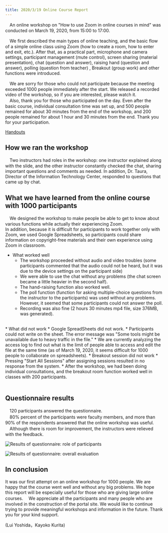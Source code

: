 ```yaml
---
title: 2020/3/19 Online Course Report
---
```


　An online workshop on  "How to use Zoom in online courses in mind" was conducted on March 19, 2020, from 15:00 to 17:00. 
  
  
　We first described the main types of online teaching, and the basic flow of a simple online class using Zoom (how to create a room, how to enter and exit, etc.). After that, as a practical part, microphone and camera settings, participant management (mute control), screen sharing (material presentation), chat (question and answer), raising hand (question and answer), polling (question from teacher) , Breakout (group work) and other functions were introduced.  
  
  
　We are sorry for those who could not participate because the meeting exceeded 1000 people immediately after the start. We released a recorded video of the workshop, so if you are interested, please watch it.  
　Also, thank you for those who participated on the day. Even after the basic course, individual consultation time was set up, and 500 people remained for about 30 minutes from the end of the workshop, and 200 people remained for about 1 hour and 30 minutes from the end. Thank you for your participation. 
  
[Handouts](workshop_how_to_use_zoom.pdf)  
  
## How we ran the workshop
　Two instructors had roles in the workshop: one instructor explained along with the slide, and the other instructor constantly checked the chat, sharing important questions and comments as needed. In addition, Dr. Taura, Director of the Information Technology Center, responded to questions that came up by chat.   
    
## What we have learned from the online course with 1000 participants
　We designed the workshop to make people be able to get to know about various functions while actually their experiencing Zoom.  
In addition, because it is difficult for participants to work together only with Zoom, we used Google Spreadsheets, so participants could share information on copyright-free materials and their own experience using Zoom in classroom. 

* What worked well
  * The workshop proceeded without audio and video troubles (some participants commented that the audio could not be heard, but it was due to the device settings on the participant side) 
  * We were able to use the chat without any problems (the chat screen became a little heavier in the second half).
  * The hand-raising function also worked well.  
  * The poll function (function for asking multiple-choice questions from the instructor to the participants) was used without any problems. However, it seemed that some participants could not answer the poll.
  * Recording was also fine (2 hours 30 minutes mp4 file, size 376MB, was generated). 
<br>
* What did not work
  * Google SpreadSheets did not work.
    * Participants could not write on the sheet. The error message was "Some tools might be unavailable due to heavy traffic in the file."
    * We are currently analyzing the access log to find out what is the limit of people able to access and edit the file at the same time (as of March 19, 2020, it seems difficult for 1000 people to collaborate on spreadsheets).
  * Breakout session did not work
    * Pressing "Start All Sessions" after assigning sessions resulted in no response from the system.
    * After the workshop, we had been doing individual consultations, and the breakout room function worked well in classes with 200 participants.
<br>
<br>
    
## Questionnaire results
　120 participants answered the questionnaire.  
　80% percent of the participants were faculty members, and more than 90% of the respondents answered that the online workshop was useful.  
　Although there is room for improvement, the instructors were relieved with the feedback. 

![Results of questionnaire: role of participants](../img/survey_role.png)  

![Results of questionnaire: overall evaluation](../img/survey_evaluation.png)  

    
## In conclusion
It was our first attempt on an online workshop for 1000 people. We are happy that the course went well and without any big problems. We hope this report will be especially useful for those who are giving large online courses.　
We appreciate all the participants and many people who are involved in the construction of the portal site.
We would like to continue trying to provide meaningful workshops and information in the future. Thank you for your kind support.

(Lui Yoshida，Kayoko Kurita)